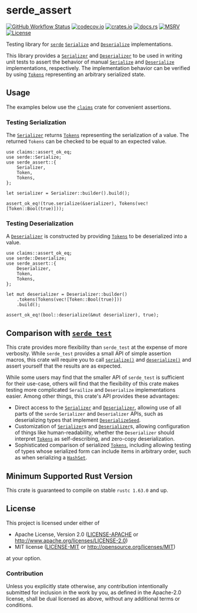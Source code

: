 # serde_assert

[![GitHub Workflow Status](https://img.shields.io/github/actions/workflow/status/Anders429/serde_assert/test.yaml?branch=master)](https://github.com/Anders429/serde_assert/actions/workflows/test.yaml)
[![codecov.io](https://img.shields.io/codecov/c/gh/Anders429/serde_assert)](https://codecov.io/gh/Anders429/serde_assert)
[![crates.io](https://img.shields.io/crates/v/serde_assert)](https://crates.io/crates/serde_assert)
[![docs.rs](https://docs.rs/serde_assert/badge.svg)](https://docs.rs/serde_assert)
[![MSRV](https://img.shields.io/badge/rustc-1.63.0+-yellow.svg)](#minimum-supported-rust-version)
[![License](https://img.shields.io/crates/l/serde_assert)](#license)

Testing library for [`serde`](https://crates.io/crates/serde) [`Serialize`](https://docs.rs/serde/1.0.152/serde/trait.Serialize.html) and [`Deserialize`](https://docs.rs/serde/1.0.152/serde/trait.Deserialize.html) implementations.

This library provides a [`Serializer`](https://docs.rs/serde_assert/latest/serde_assert/struct.Serializer.html) and [`Deserializer`](https://docs.rs/serde_assert/latest/serde_assert/struct.Deserializer.html) to be used in writing unit tests to assert the behavior of manual [`Serialize`](https://docs.rs/serde/1.0.152/serde/trait.Serialize.html) and [`Deserialize`](https://docs.rs/serde/1.0.152/serde/trait.Deserialize.html) implementations, respectively. The implementation behavior can be verified by using [`Tokens`](https://docs.rs/serde_assert/latest/serde_assert/struct.Tokens.html) representing an arbitrary serialized state.

## Usage
The examples below use the [`claims`](https://crates.io/crates/claims) crate for convenient assertions.

### Testing Serialization
The [`Serializer`](https://docs.rs/serde_assert/latest/serde_assert/struct.Serializer.html) returns [`Tokens`](https://docs.rs/serde_assert/latest/serde_assert/struct.Tokens.html) representing the serialization of a value. The returned `Tokens` can be checked to be equal to an expected value.

```
use claims::assert_ok_eq;
use serde::Serialize;
use serde_assert::{
    Serializer,
    Token,
    Tokens,
};

let serializer = Serializer::builder().build();

assert_ok_eq!(true.serialize(&serializer), Tokens(vec![Token::Bool(true)]));
```

### Testing Deserialization
A [`Deserializer`](https://docs.rs/serde_assert/latest/serde_assert/struct.Deserializer.html) is constructed by providing [`Tokens`](https://docs.rs/serde_assert/latest/serde_assert/struct.Tokens.html) to be deserialized into a value.

```
use claims::assert_ok_eq;
use serde::Deserialize;
use serde_assert::{
    Deserializer,
    Token,
    Tokens,
};

let mut deserializer = Deserializer::builder()
    .tokens(Tokens(vec![Token::Bool(true)]))
    .build();

assert_ok_eq!(bool::deserialize(&mut deserializer), true);
```

## Comparison with [`serde_test`](https://crates.io/crates/serde_test)
This crate provides more flexibility than `serde_test` at the expense of more verbosity. While `serde_test` provides a small API of simple assertion macros, this crate will require you to call [`serialize()`](https://docs.rs/serde/latest/serde/trait.Serialize.html#tymethod.serialize) and [`deserialize()`](https://docs.rs/serde/latest/serde/trait.Deserialize.html#tymethod.deserialize) and assert yourself that the results are as expected.

While some users may find that the smaller API of `serde_test` is sufficient for their use-case, others will find that the flexibility of this crate makes testing more complicated `Serailize` and `Deserialize` implementations easier. Among other things, this crate's API provides these advantages:

- Direct access to the [`Serializer`](https://docs.rs/serde_assert/latest/serde_assert/struct.Serializer.html) and [`Deserializer`](https://docs.rs/serde_assert/latest/serde_assert/struct.Deserializer.html), allowing use of all parts of the `serde` `Serializer` and `Deserializer` APIs, such as deserializing types that implement [`DeserializeSeed`](https://docs.rs/serde/latest/serde/de/trait.DeserializeSeed.html).
- Customization of [`Serializer`](https://docs.rs/serde_assert/latest/serde_assert/struct.Serializer.html)s and [`Deserializer`](https://docs.rs/serde_assert/latest/serde_assert/struct.Deserializer.html)s, allowing configuration of things like human-readability, whether the `Deserializer` should interpret [`Tokens`](https://docs.rs/serde_assert/latest/serde_assert/struct.Tokens.html) as self-describing, and zero-copy deserialization.
- Sophisticated comparison of serialized [`Tokens`](https://docs.rs/serde_assert/latest/serde_assert/struct.Tokens.html), including allowing testing of types whose serialized form can include items in arbitrary order, such as when serializing a [`HashSet`](https://docs.rs/hashbrown/latest/hashbrown/struct.HashSet.html).

## Minimum Supported Rust Version
This crate is guaranteed to compile on stable `rustc 1.63.0` and up.

## License
This project is licensed under either of

* Apache License, Version 2.0
([LICENSE-APACHE](https://github.com/Anders429/serde_assert/blob/HEAD/LICENSE-APACHE) or
http://www.apache.org/licenses/LICENSE-2.0)
* MIT license
([LICENSE-MIT](https://github.com/Anders429/serde_assert/blob/HEAD/LICENSE-MIT) or
http://opensource.org/licenses/MIT)

at your option.

### Contribution
Unless you explicitly state otherwise, any contribution intentionally submitted for inclusion in the work by you, as defined in the Apache-2.0 license, shall be dual licensed as above, without any additional terms or conditions.
